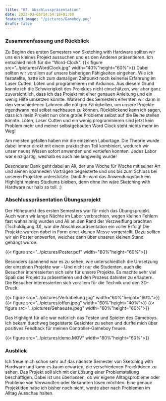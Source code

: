 ```yaml
---
title: "07. Abschlusspräsentation"
date: 2023-03-05T14:54:18+01:00
featured_image: "/pictures/Gameboy.png"
draft: false
---
```


### Zusammenfassung und Rückblick

Zu Beginn des ersten Semesters von Sketching with Hardware sollten wir uns ein kleines Projekt aussuchen und es den Anderen präsentieren. Ich entschied mich für die "Word-Clock". 
{{< figure src="../pictures/WordClock.jpg" width="40%"height="60%">}}
Dabei sollten wir vorallem auf unsere bisherigen Fähigkeiten eingehen. Wie ich feststellte, hatte ich zum damaligen Zeitpunkt noch keinerlei Erfahrung im Laser Cutten, Löten und programmieren mit Arduinos. 
Aus diesem Grund konnte ich die Schwierigkeit des Projektes nicht einschätzen, war aber ganz zuversichtlich, dass ich das Projekt mit einer genauen Anleitung und ein wenig Hilfe umsetzen könnte.
Während des Semesters erlernten wir dann in den verschiedenen Laboren alle nötigen Fähigkeiten, um unsere Projekte irgendwann mal selbst nachbauen zu können. 
Rückblickend kann ich sagen, dass ich mein Projekt nun ohne große Probleme selbst auf die Beine stellen könnte. Löten, Laser Cutten und ein wenig programmieren sind jetzt kein Problem mehr und meiner selbstgebauten Word Clock steht nichts mehr im Weg!

Am meisten gefallen haben mir die einzelnen Labortage. Die Theorie wurde dabei immer direkt mit einem praktischen Teil kombiniert, wodurch wir unser neues Wissen sofort anwenden und vertiefen konnten. Jedes Labor war einzigartig, weshalb es auch nie langweilig wurde!

Besonderer Dank geht dabei an Ali, der uns Woche für Woche mit seiner Art und seinen spanneden Vorträgen begeisterte und uns bis zum Schluss bei unseren Projekten unterstützte. 
Dank Ali wird das Anwendungsfach ein Highlight meines Studiums bleiben, denn ohne ihn wäre Sketching with Hardware nur halb so toll. :) 


### Abschlusspräsentation Übungsprojekt

Der Höhepunkt des ersten Semesters war für mich das Übungsprojekt. 
Auch wenn wir lange Nächte im Labor verbrachten, wegen kleinen Fehlern fast wahnsinnig wurden und Ali an den Rand der Verzweiflung brachten (Tschuldigung :D), war die Abschlusspräsentation ein voller Erfolg!
Die Projekte wurden dabei in Form einer kleinen Messe vorgestellt. Dazu sollten wir ein Poster entwerfen, welches dann über unseren kleinen Stand gehängt wurde.

{{< figure src="../pictures/Poster.pdf" width="80%"height="60%">}}

Besonders spannend war es zu sehen, wie unterschiedlich die Umsetzung der einzelnen Projekte war - 
Und nicht nur die Studenten, auch die Besucher interessierten sich sehr für unsere Projekte. 
Es machte sehr viel Spaß das Projekt zu präsentieren und den Prozess dahinter zu erläutern.
Die Besucher interessierten sich vorallem für die Technik und den 3D-Druck. 

{{< figure src="../pictures/Verkabelung.jpg" width="60%"height="60%">}}
{{< figure src="../pictures/offen.jpeg" width="60%"height="40%">}}
{{< figure src="../pictures/Gehaeuse.jpeg" width="60%"height="60%">}}

Das Highlight für alle war natürlich das Testen und Spielen des Gameboys.
Ich bekam durchweg begeisterte Gesichter zu sehen und durfte mich über positives Feedback für meinen Controller-Gameboy freuen.

{{< figure src="../pictures/demo.MOV" width="80%"height="60%">}}


### Ausblick

Ich freue mich schon sehr auf das nächste Semester von Sketching with Hardware und kann es kaum erwarten, die verschiedenen Projektideen zu sehen. Das Projekt soll sich mit der Lösung einer Problemstellung beschäftigen. Dabei ist uns überlassen, ob wir eigene Alltagsprobleme oder Probleme von Verwandten oder Bekannten lösen möchten.
Eine genaue Projektidee habe ich bisher noch nicht, werde aber nach Problemen im Alltag Ausschau halten.